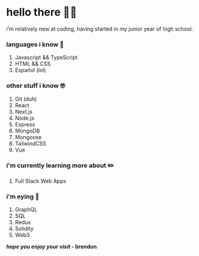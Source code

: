 # hello there 👋🏼

i'm relatively new at coding, having started in my junior year of high school.

### languages i know 🧠

1. Javascript && TypeScript
1. HTML && CSS
1. Español (lol)

### other stuff i know 🤓

1. Git (duh)
1. React
1. Next.js
1. Node.js
1. Express
1. MongoDB
1. Mongoose
1. TailwindCSS
1. Vue

### i'm currently learning more about ✏️

1. Full Stack Web Apps

### i'm eying 👀

1. GraphQL
1. SQL
1. Redux
1. Solidity
1. Web3

**_hope you enjoy your visit_ - brendon**
